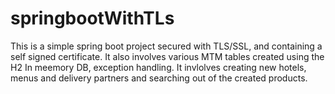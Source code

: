 # springbootWithTLs
This is a simple spring boot project secured with TLS/SSL, and containing a self signed certificate.
It also involves various MTM tables created using the H2 In meemory DB, exception handling. 
It invlolves creating new hotels, menus and delivery partners and searching out of the created products.
